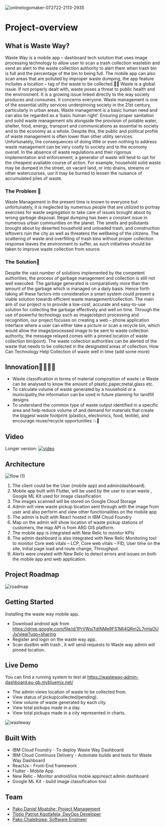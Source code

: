 
![onlinelogomaker-072722-2113-2935](https://user-images.githubusercontent.com/51744364/181367461-beb886f8-46ab-4764-9dd3-4bd209904203.png)

# Project-overview

## What is Waste Way?

Waste Way is a mobile app – dashboard tech solution that uses image processing technology to allow user to scan a trash collection wastebin and send an alert to the waste collection authority to alert them when trash bin is full and the percentage of the bin to being full. The mobile app can also scan areas that are polluted by improper waste dumping, the app feature includes a location – tag of the waste to be collected.:compass::articulated_lorry:
 Waste is a global issue. If not properly dealt with, waste poses a threat to public health and the environment. It is a growing issue linked directly to the way society produces and consumes. It concerns everyone. Waste management is one of the essential utility services underpinning society in the 21st century, particularly in urban areas. Waste management is a basic human need and can also be regarded as a ‘basic human right’. Ensuring proper sanitation and solid waste management sits alongside the provision of potable water, shelter, food, energy, transport and communications as essential to society and to the economy as a whole. Despite this, the public and political profile of waste management is often lower than other utility services. Unfortunately, the consequences of doing little or even nothing to address waste management can be very costly to society and to the economy overall. In the absence of waste regulations and their rigorous implementation and enforcement, a generator of waste will tend to opt for the cheapest available course of action. For example, household solid waste may be dumped in the street, on vacant land, or into drains, streams or other watercourses, uor it may be burned to lessen the nuisance of accumulated piles of waste.

### The Problem :thought_balloon:

Waste Management in the present time is known to everyone but unfortunately, it is neglected by numerous people that are utilized to portray exercises for waste segregation to take care of issues brought about by wrong garbage disposal. Illegal dumping has been a constant issue in numerous urban communities on the planet. The smells and pollutants brought about by deserted household and unloaded trash, and construction leftovers ruin the city as well as threatens the wellbeing of the citizens. The scattering of waste and overfilling of trash bins without proper collection response leaves the environment to suffer, as such initiatives should be taken to improve waste collection from source.

### The Solution:monocle_face:

Despite the vast number of solutions implemented by the competent authorities, the process of garbage management and collection is still not well executed. The garbage generated is comparatively more than the amount of  the garbage which is managed on a daily basis. Hence forth taking all these factors into consideration a smart system could present a viable solution towards efficient waste management/collection. The main aim of our project is to provide a low-cost, accurate and easy-to-use solution for collecting the garbage effectively and well on time.
Through the use of powerful technology such as image/object processing and recognition, our project focuses on creating a web – phone application interface where a user can either take a picture or scan a recycle bin, which would allow the image/processed image to be sent to waste collection authority, the message relayed comes with a pinned location of waste collection bin(point).
The waste collection authorities can be alerted of the waste that needs to be collected in the designated areas of collection.
How Can Technology Help
 Collection of waste well in time
 (add some more)
 
## Innovation:scientist::woman_technologist:

* Waste classification  in terms of material composition of waste i.e Waste can be analysed to know the amount of plastic,paper,metal,glass etc.
* To calculate volume of waste generated by a household or a municipality,the information can be used in future planning for landfill designs
* To understand the common type of waste output identified in a specific area  and help  reduce volume of and demand for materials that create the biggest waste     footprint (plastics, electronics, food, textile), and encourage reuse/recycle opportunities :collision::100:

## Video
Longer version:
[![video](https://user-images.githubusercontent.com/51744364/181443948-4d3af4be-f90d-4f99-ad26-d7e69fafff6d.jpeg)](https://www.youtube.com/watch?v=M4HAbwkM-kQ)

## Architecture

![flow (1)](https://user-images.githubusercontent.com/51744364/181261419-a54261c7-d9fd-4c8e-9390-aff05fa30081.png)

1.	The client could be the User (mobile app) and admin(dashboard).
2.	Mobile app built with Flutter, will be used by the user to scan waste , Google ML Kit used for image classification
3.	The images scanned will be stored on Google Cloud Storage
4.	Admin will view waste pickup location sent through with the image from user and also perform and view other functionalities on the mobile app
5.	The admin is built with React hosted in IBM Cloud Foundry
6.	Map on the admin will show location of waste pickup stations of customers, the map API is from ARG GIS platform.
7.	The mobile app is integrated with New Relic to monitor KPIs 
8.	The admin dashboard is also integrated with New Relic Monitoring tool to monitor Core web vitals – LCP, Core web vitals – FID, User time on the site, Initial page load and route change, Throughput.
9.	Alerts were created with New Relic to detect errors and issues on both the mobile app and web application. 


## Project Roadmap

![roadmap](https://user-images.githubusercontent.com/51744364/181123768-5a70e5dc-522b-4ccc-8dfa-71f2a4e6a1d0.PNG)

## Getting Started

Installing the waste way mobile app.

* Download android apk from https://drive.google.com/file/d/1PrVWsiTdtNMe9FS1Mj4QRm2L7nHaOUJy/view?usp=sharing
* Register and login on the waste way app.
* Scan dustbin with trash , it will send requests to Waste way admin will pinned location.

## Live Demo
You can find a running system to test at https://wasteway-admin-dashboard.eu-gb.mybluemix.net/

* The admin views location of waste to be collected from.
* View status of pickup(collected/pending).
* View volume of waste generated by each city.
* View total pickups made in a day.
* View total pickups made in a city represented in charts.

![wasteway](https://user-images.githubusercontent.com/51744364/181116657-5e59e2ca-6c45-4abe-8b5e-536d91b2dae9.PNG)

##  Built With

* IBM Cloud Foundry - To deploy Waste Way Dashboard
* IBM Cloud Continuos Delivery - Automate builds and tests for Waste Way Dashboard
* ReactJs - Front-End framework
* Flutter - Mobile App
* New Relic - Monitor android/ios moble app/react admin dashboard
* Google ML Kit - build image classification tool

## Team

- [Pako Daniel Moatshe; Project Management](https://www.linkedin.com/in/pako-moatshe-94b93216a/)
- [Tlotlo Patriot Kgotlafela; DevOps Developer](https://www.linkedin.com/in/tlotlopkgotlafela/)
- [Pako Chalebgwa; Software Engineer](https://www.linkedin.com/in/pchalebgwa/)

 
